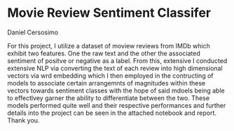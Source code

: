 # Movie Review Sentiment Classifer

Daniel Cersosimo

For this project, I utilize a dataset of moview reviews from IMDb which exhibit two features. One the raw text and the other the associated sentiment of positve or negative as a label. From
this, extensive I conducted extensive NLP via converting the text of each review into high dimensional vectors via wrd embedding which I then employed in the contructing of models to 
associate certain arrangemnts of magnitudes within these vectors towards sentiment classes with the hope of said mdoels being able to effectlvey garner the ability to differentiate between 
the two. These models performed quite well and their respective performances and further details into the project can be seen in the attached notebook and report. Thank you.
